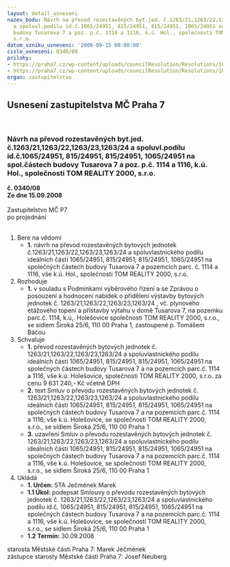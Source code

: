```yaml
---
layout: detail_usneseni
nazev_bodu: Návrh na převod rozestavěných byt.jed. č.1263/21,1263/22,1263/23,1263/24
  a spoluvl.podílu id.č.1065/24951, 815/24951, 815/24951, 1065/24951 na spol.částech
  budovy Tusarova 7 a poz. p.č. 1114 a 1116, k.ú. Hol., společnosti TOM REALITY 2000,
  s.r.o.
datum_vzniku_usneseni: '2008-09-15 00:00:00'
cislo_usneseni: 0340/08
prilohy:
- https://praha7.cz/wp-content/uploads/councilResolution/Resolutions/16073/4-08-usnesenirmc2008061710212159.doc
- https://praha7.cz/wp-content/uploads/councilResolution/Resolutions/16073/4-08-skmbt_60008082808360.tif
organ: zastupitelstvo
---
```

<div id="ucUsn_pList" class="usn">
	<span><h2>Usnesení zastupitelstva MČ Praha 7 </h2>
<br></span><div class="standBody">
<span><h3>Návrh na převod rozestavěných byt.jed. č.1263/21,1263/22,1263/23,1263/24 a spoluvl.podílu id.č.1065/24951, 815/24951, 815/24951, 1065/24951 na spol.částech budovy Tusarova 7 a poz. p.č. 1114 a 1116, k.ú. Hol., společnosti TOM REALITY 2000, s.r.o.</h3></span><div class="center">
		<strong>č. 0340/08</strong><br>
	</div>
<div class="center">
		<strong>Ze dne 15.09.2008</strong><br><br>
	</div>Zastupitelstvo MČ P7<br> po projednání<br><br><ol>
<li>Bere na vědomí<ul><li>
<strong>1.</strong> návrh na převod rozestavěných bytových jednotek č.1263/21,1263/22,1263/23,1263/24 a spoluvlastnického podílu ideálních částí 1065/24951, 815/24951, 815/24951, 1065/24951 na společných částech budovy Tusarova 7 a pozemcích  parc. č. 1114 a 1116, vše k.ú. Hol., společnosti TOM REALITY 2000, s.r.o.</li></ul>
</li>
<li>Rozhoduje<ul><li>
<strong>1.</strong> v souladu s Podmínkami výběrového řízení a se Zprávou o posouzení a hodnocení nabídek o přidělení výstavby bytových jednotek č. 1263/21,1263/22,1263/23,1263/24 , vč. plynového etážového topení a přístavby výtahu v domě Tusarova 7, na pozemku parc.č. 1114, k.ú,. Holešovice společnosti TOM REALITY 2000, s.r.o., se sídlem Široká 25/6, 110 00 Praha 1, zastoupené p. Tomášem Báčou</li></ul>
</li>
<li>Schvaluje<ul>
<li>
<strong>1.</strong> převod rozestavěných bytových jednotek č. 1263/21,1263/22,1263/23,1263/24 a spoluvlastnického podílu ideálních částí 1065/24951, 815/24951, 815/24951, 1065/24951 na společných částech budovy Tusarova 7 a na pozemcích parc.č. 1114 a 1116, vše k.ú. Holešovice, společnosti TOM REALITY 2000, s.r.o. za cenu 9 631 240,- Kč včetně DPH</li>
<li>
<strong>2.</strong> text Smluv o převodu rozestavěných bytových jednotek č. 1263/21,1263/22,1263/23,1263/24 a spoluvlastnického podílu ideálních částí 1065/24951, 815/24951, 815/24951, 1065/24951 na společných částech budovy Tusarova 7 a na pozemcích parc.č. 1114 a 1116, vše k.ú. Holešovice, se společností TOM REALITY 2000, s.r.o., se sídlem Široká 25/6, 110 00 Praha 1</li>
<li>
<strong>3.</strong> uzavření Smluv o převodu rozestavěných bytových jednotek č. 1263/21,1263/22,1263/23,1263/24 a spoluvlastnického podílu ideálních částí 1065/24951, 815/24951, 815/24951, 1065/24951 na společných částech budovy Tusarova 7 a na pozemcích parc.č. 1114 a 1116, vše k.ú. Holešovice, se společností TOM REALITY 2000, s.r.o., se sídlem Široká 25/6, 110 00 Praha 1</li>
</ul>
</li>
<li>Ukládá<ul>
<li>
<strong>1. Určen: </strong>STA Ječmének Marek</li>
<li>
<strong>1.1 Úkol: </strong>podepsat Smlouvy o převodu rozestavěných bytových jednotek č. 1263/21,1263/22,1263/23,1263/24 a spoluvlastnického podílu id.č. 1065/24951, 815/24951, 815/24951, 1065/24951 na společných částech budovy Tusarova 7 a na pozemcích parc.č. 1114 a 1116, vše k.ú. Holešovice, se společností TOM REALITY 2000, s.r.o., se sídlem Široká 25/6, 110 00 Praha 1</li>
<li>
<strong>1.2 Termín: </strong>30.09.2008</li>
</ul>
</li>
</ol>starosta Městské části Praha 7: Marek Ječmének<br>zástupce starosty Městské části Praha 7: Josef Neuberg
</div>
</div>